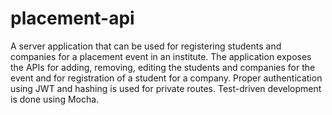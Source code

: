# placement-api

A server application that can be used for registering students and companies for a placement event in an institute. The application exposes the APIs for adding, removing, editing the students and companies for the event and for registration of a student for a company. Proper authentication using JWT and hashing is used for private routes. Test-driven development is done using Mocha.

